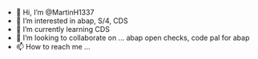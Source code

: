 - 👋 Hi, I’m @MartinH1337
- 👀 I’m interested in abap, S/4, CDS
- 🌱 I’m currently learning CDS
- 💞️ I’m looking to collaborate on ... abap open checks, code pal for abap
- 📫 How to reach me ...

<!---
MartinH1337/MartinH1337 is a ✨ special ✨ repository because its `README.md` (this file) appears on your GitHub profile.
You can click the Preview link to take a look at your changes.
--->
